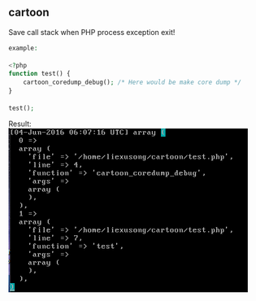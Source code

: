 cartoon
-------
Save call stack when PHP process exception exit!

```php
example:

<?php
function test() {
    cartoon_coredump_debug(); /* Here would be make core dump */
}

test();
```

Result:
![Result](https://raw.githubusercontent.com/liexusong/cartoon/master/images/backtrace.png)